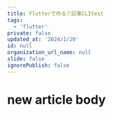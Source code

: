 ```yaml
---
title: Flutterで作る①記事CLItest
tags:
  - 'flutter'
private: false
updated_at: '2024/1/20'
id: null
organization_url_name: null
slide: false
ignorePublish: false
---
```

# new article body
